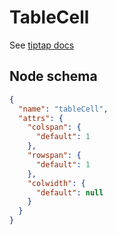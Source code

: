 # TableCell

See [tiptap docs](https://tiptap.dev/api/nodes/table-cell)

## Node schema

```json
{
  "name": "tableCell",
  "attrs": {
    "colspan": {
      "default": 1
    },
    "rowspan": {
      "default": 1
    },
    "colwidth": {
      "default": null
    }
  }
}
```
